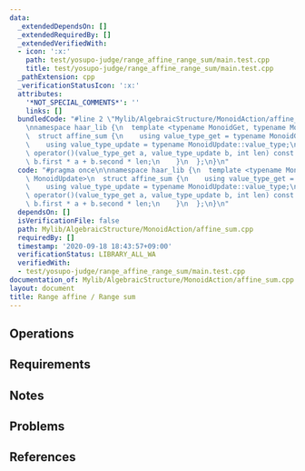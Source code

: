 ```yaml
---
data:
  _extendedDependsOn: []
  _extendedRequiredBy: []
  _extendedVerifiedWith:
  - icon: ':x:'
    path: test/yosupo-judge/range_affine_range_sum/main.test.cpp
    title: test/yosupo-judge/range_affine_range_sum/main.test.cpp
  _pathExtension: cpp
  _verificationStatusIcon: ':x:'
  attributes:
    '*NOT_SPECIAL_COMMENTS*': ''
    links: []
  bundledCode: "#line 2 \"Mylib/AlgebraicStructure/MonoidAction/affine_sum.cpp\"\n\
    \nnamespace haar_lib {\n  template <typename MonoidGet, typename MonoidUpdate>\n\
    \  struct affine_sum {\n    using value_type_get = typename MonoidGet::value_type;\n\
    \    using value_type_update = typename MonoidUpdate::value_type;\n\n    value_type_get\
    \ operator()(value_type_get a, value_type_update b, int len) const {\n      return\
    \ b.first * a + b.second * len;\n    }\n  };\n}\n"
  code: "#pragma once\n\nnamespace haar_lib {\n  template <typename MonoidGet, typename\
    \ MonoidUpdate>\n  struct affine_sum {\n    using value_type_get = typename MonoidGet::value_type;\n\
    \    using value_type_update = typename MonoidUpdate::value_type;\n\n    value_type_get\
    \ operator()(value_type_get a, value_type_update b, int len) const {\n      return\
    \ b.first * a + b.second * len;\n    }\n  };\n}\n"
  dependsOn: []
  isVerificationFile: false
  path: Mylib/AlgebraicStructure/MonoidAction/affine_sum.cpp
  requiredBy: []
  timestamp: '2020-09-18 18:43:57+09:00'
  verificationStatus: LIBRARY_ALL_WA
  verifiedWith:
  - test/yosupo-judge/range_affine_range_sum/main.test.cpp
documentation_of: Mylib/AlgebraicStructure/MonoidAction/affine_sum.cpp
layout: document
title: Range affine / Range sum
---
```


## Operations

## Requirements

## Notes

## Problems

## References
